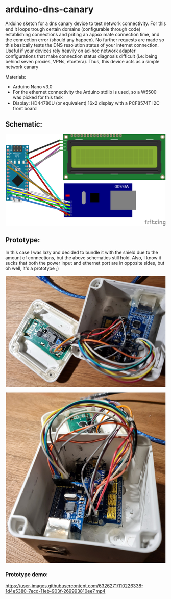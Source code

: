 # arduino-dns-canary
Arduino sketch for a dns canary device to test network connectivity. For this end it loops trough certain domains (configurable through code) establishing connections and priting an appoximate connection time, and the connection error (should any happen). No further requests are made so this basically tests the DNS resolution status of your internet connection. Useful if your devices rely heavily on ad-hoc network adapter configurations that make connection status diagnosis difficult (i.e: being behind seven proxies, VPNs, etcetera). Thus, this device acts as a simple network canary

Materials:
* Arduino Nano v3.0
* For the ethernet connectivity the Arduino stdlib is used, so a W5500 was picked for this task
* Display: HD44780U (or equivalent) 16x2 display with a PCF8574T I2C front board

## Schematic:
<p align="center">
  <img src="/canary_bb.png" width="500">
</p>

## Prototype:
In this case I was lazy and decided to bundle it with the shield due to the amount of connections, but the above schematics still hold. Also, I know it sucks that both the power input and ethernet port are in opposite sides, but oh well, it's a prototype ;)

<p align="center">
  <img src="/proto1.jpg" width="500">
</p>

<p align="center">
  <img src="/proto2.jpg" width="500">
</p>

### Prototype demo:

https://user-images.githubusercontent.com/6326271/110226338-1d4e5380-7ecd-11eb-903f-269993810ee7.mp4

